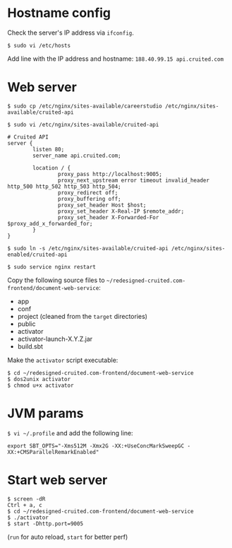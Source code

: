 # Hostname config

Check the server's IP address via `ifconfig`.

`$ sudo vi /etc/hosts`

Add line with the IP address and hostname: `188.40.99.15 api.cruited.com`


# Web server

`$ sudo cp /etc/nginx/sites-available/careerstudio /etc/nginx/sites-available/cruited-api`

`$ sudo vi /etc/nginx/sites-available/cruited-api`

    # Cruited API
    server {
            listen 80;
            server_name api.cruited.com;

            location / {
                    proxy_pass http://localhost:9005;
                    proxy_next_upstream error timeout invalid_header http_500 http_502 http_503 http_504;
                    proxy_redirect off;
                    proxy_buffering off;
                    proxy_set_header Host $host;
                    proxy_set_header X-Real-IP $remote_addr;
                    proxy_set_header X-Forwarded-For $proxy_add_x_forwarded_for;
            }
    }

`$ sudo ln -s /etc/nginx/sites-available/cruited-api /etc/nginx/sites-enabled/cruited-api`

`$ sudo service nginx restart`

Copy the following source files to `~/redesigned-cruited.com-frontend/document-web-service`:

* app
* conf
* project (cleaned from the `target` directories)
* public
* activator
* activator-launch-X.Y.Z.jar
* build.sbt

Make the `activator` script executable:

    $ cd ~/redesigned-cruited.com-frontend/document-web-service
    $ dos2unix activator
    $ chmod u+x activator


# JVM params

`$ vi ~/.profile` and add the following line:

    export SBT_OPTS="-Xms512M -Xmx2G -XX:+UseConcMarkSweepGC -XX:+CMSParallelRemarkEnabled"


# Start web server

    $ screen -dR
    Ctrl + a, c
    $ cd ~/redesigned-cruited.com-frontend/document-web-service
    $ ./activator
    $ start -Dhttp.port=9005

(`run` for auto reload, `start` for better perf)

